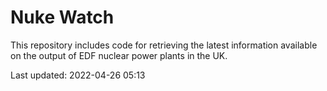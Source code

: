 # Nuke Watch

This repository includes code for retrieving the latest information available on the output of EDF nuclear power plants in the UK.

Last updated: 2022-04-26 05:13